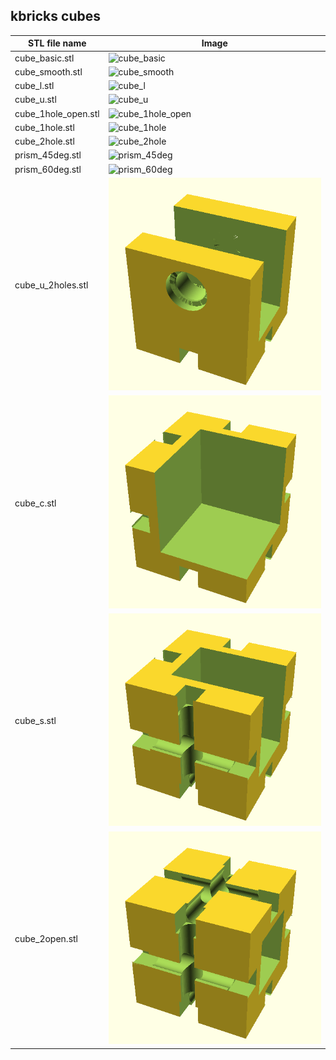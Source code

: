 ## kbricks cubes

STL file name | Image
--------------|------
cube_basic.stl | ![cube_basic](../../img/cubes/cube_basic.png)
cube_smooth.stl | ![cube_smooth](../../img/cubes/cube_smooth.png)
cube_l.stl | ![cube_l](../../img/cubes/cube_l.png)
cube_u.stl | ![cube_u](../../img/cubes/cube_u.png)
cube_1hole_open.stl | ![cube_1hole_open](../../img/cubes/cube_1hole_open.png)
cube_1hole.stl | ![cube_1hole](../../img/cubes/cube_1hole.png)
cube_2hole.stl | ![cube_2hole](../../img/cubes/cube_2hole.png)
prism_45deg.stl | ![prism_45deg](../../img/cubes/prism_45deg.png)
prism_60deg.stl | ![prism_60deg](../../img/cubes/prism_60deg.png)
cube_u_2holes.stl | ![cube_u_2holes](../../img/cubes/cube_u_2holes.png)
cube_c.stl | ![cube_c](../../img/cubes/cube_c.png)
cube_s.stl | ![cube_s](../../img/cubes/cube_s.png)
cube_2open.stl | ![cube_2open](../../img/cubes/cube_2open.png)

